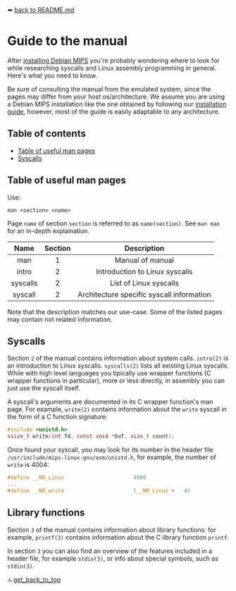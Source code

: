 :arrow_left: [back to README.md](README.md)

# Guide to the manual
After [installing Debian MIPS] you're probably wondering where to look for while researching syscalls and Linux assembly programming in general. Here's what you need to know.

Be sure of consulting the manual from the emulated system, since the pages may differ from your host os/architecture. We assume you are using a Debian MIPS installation like the one obtained by following our [installation guide], however, most of the guide is easily adaptable to any architecture.

[installation guide]: install.md
[installing Debian MIPS]: install.md



## Table of contents
- [Table of useful man pages](#Table-of-useful-man-pages)
- [Syscalls](#Syscalls)


## Table of useful man pages
Use:
```
man <section> <name>
```
Page `name` of section `section` is referred to as `name(section)`. See `man man` for an in-depth explaination.

|   Name   | Section |               Description                 |
|:--------:|:-------:|:-----------------------------------------:|
|   man    |    1    |             Manual of manual              |
| intro    |    2    |       Introduction to Linux syscalls      |
| syscalls |    2    |           List of Linux syscalls          |
| syscall  |    2    | Architecture specific syscall information |

Note that the description matches our use-case. Some of the listed pages may contain not related information.



## Syscalls
Section `2` of the manual contains information about system calls. `intro(2)` is an introduction to Linux syscalls. `syscalls(2)` lists all existing Linux syscalls. While with high level languages you tipically use wrapper functions (C wrapper functions in particular), more or less directly, in assembly you can just use the syscall itself.

A syscall's arguments are documented in its C wrapper function's man page. For example, `write(2)` contains information about the `write` syscall in the form of a C function signature:

```c
#include <unistd.h>
ssize_t write(int fd, const void *buf, size_t count);
```

Once found your syscall, you may look for its number in the header file `/usr/include/mips-linux-gnu/asm/unistd.h`, for example, the number of `write` is 4004:
```c
#define __NR_Linux                      4000
...
#define __NR_write                      (__NR_Linux +   4)
```


## Library functions
Section `3` of the manual contains information about library functions: for example, `printf(3)` contains information about the C library function `printf`.

In section `3` you can also find an overview of the features included in a header file, for example `stdio(3)`, or info about special symbols, such as `stdin(3)`.


:top: [get_back_to_top](#Install-Debian-on-a-Qemu-MIPS-VM)
